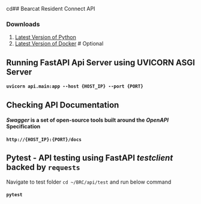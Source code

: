 cd## Bearcat Resident Connect API

### Downloads

1. [Latest Version of Python](https://www.python.org/downloads/)
2. [Latest Version of Docker](https://docs.docker.com/get-docker/) # Optional

## Running FastAPI Api Server using UVICORN ASGI Server

#### `uvicorn api.main:app --host {HOST_IP} --port {PORT}`

## Checking API Documentation
#### *Swagger* is a set of open-source tools built around the *OpenAPI* Specification
#### `http://{HOST_IP}:{PORT}/docs`

## Pytest - API testing using FastAPI *testclient* backed by `requests` 

Navigate to test folder `cd ~/BRC/api/test` and run below command
#### `pytest`
